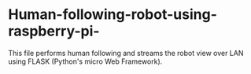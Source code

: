 # Human-following-robot-using-raspberry-pi-
This file performs human following and streams the robot view over LAN using FLASK (Python's micro Web Framework).
